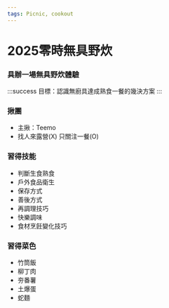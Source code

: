 ```yaml
---
tags: Picnic, cookout 
---
```


# 2025零時無具野炊

### 具辦一場無具野炊體驗

:::success
目標：認識無廚具達成熟食一餐的幾決方案
:::

### 揪團
* 主揪：Teemo
* 找人來露營(X) 只關注一餐(O)


### 習得技能
* 判斷生食熟食
* 戶外食品衛生
* 保存方式
* 善後方式
* 再調理技巧
* 快樂調味
* 食材烹飪變化技巧


### 習得菜色
* 竹筒飯
* 柳丁肉
* 夯番薯
* 土爆蛋
* 蛇麵


